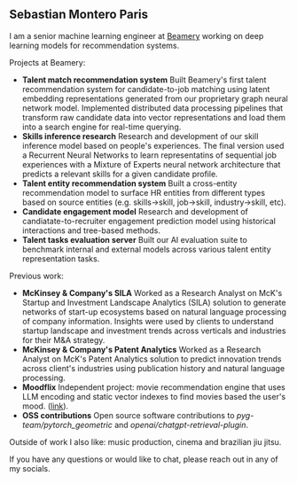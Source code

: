 <!--
fas fa-envelope: mailto:smonteroparis@iclod.com
fab fa-linkedin-in : https://www.linkedin.com/in/sebastianmontero/
fab fa-github:  https://github.com/sebastian-montero
fa-brands fa-x-twitter : https://twitter.com/sebastianmxnt
-->

## Sebastian Montero Paris

I am a senior machine learning engineer at [Beamery](https://beamery.com/about-us/) working on deep learning models for recommendation systems.

Projects at Beamery:

- **Talent match recommendation system** Built Beamery's first talent recommendation system for candidate-to-job matching using latent embedding representations generated from our proprietary graph neural network model. Implemented distributed data processing pipelines that transform raw candidate data into vector representations and load them into a search engine for real-time querying.
- **Skills inference research** Research and development of our skill inference model based on people's experiences. The final version used a Recurrent Neural Networks to learn representatins of sequential job experiences with a Mixture of Experts neural network architecture that predicts a relevant skills for a given candidate profile. 
- **Talent entity recommendation system** Built a cross-entity recommendation model to surface HR entities from different types based on source entities (e.g. skills->skill, job->skill, industry->skill, etc).
- **Candidate engagement model** Research and development of candiatate-to-recruiter engagement prediction model using historical interactions and tree-based methods.
- **Talent tasks evaluation server** Built our AI evaluation suite to benchmark internal and external models across various talent entity representation tasks.

Previous work:

- **McKinsey & Company's SILA** Worked as a Research Analyst on McK's Startup and Investment Landscape Analytics (SILA) solution to generate networks of start-up ecosystems based on natural language processing of company information. Insights were used by clients to understand startup landscape and investment trends across verticals and industries for their M&A strategy. 
- **McKinsey & Company's Patent Analytics** Worked as a Research Analyst on McK's Patent Analytics solution to predict innovation trends across client's industries using publication history and natural language processing.
- **Moodflix** Independent project: movie recommendation engine that uses LLM encoding and static vector indexes to find movies based the user's mood. ([link](https://moodflix.streamlit.app)).
- **OSS contributions** Open source software contributions to _pyg-team/pytorch_geometric_ and _openai/chatgpt-retrieval-plugin_.

Outside of work I also like: music production, cinema and brazilian jiu jitsu.

If you have any questions or would like to chat, please reach out in any of my socials.
